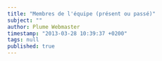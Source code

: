```yaml
---
title: "Membres de l'équipe (présent ou passé)"
subject: ""
author: Plume Webmaster
timestamp: "2013-03-28 10:39:37 +0200"
tags: null
published: true
---
```


[Frédéric Prost]: http://perso.ens-lyon.fr/frederic.prost/
[Emmanuel Beffara]: http://perso.ens-lyon.fr/emmanuel.beffara/
[Aurélien Pardon]: http://perso.ens-lyon.fr/aurelien.pardon/
[Alexander Kreuzer Darmstadt]: http://www.mathematik.tu-darmstadt.de/~akreuzer/ (@ Darmstadt)
[Alexander Kreuzer]: http://perso.ens-lyon.fr/alexander.kreuzer/ (Alexander Kreuzer)
[Alexandre Miquel]: http://perso.ens-lyon.fr/alexandre.miquel/ (Alexandre Miquel)
[Antoine Madet]: http://www.pps.univ-paris-diderot.fr/~madet/ (Antoine Madet)
[Barbara Petit]: http://perso.ens-lyon.fr/barbara.petit/
[Colin Riba]: http://perso.ens-lyon.fr/colin.riba/ (Colin Riba)
[Damien Pous]: http://perso.ens-lyon.fr/damien.pous/  (Damien Pous)
[Daniel Hirschkoff]: http://perso.ens-lyon.fr/daniel.hirschkoff/ (Daniel Hirschkoff)
[Daniela Petrisan]: http://perso.ens-lyon.fr/daniela.petrisan/ (Daniela Petrisan)
[Erika de Benedetti]: http://perso.ens-lyon.fr/erika.de.benedetti/ (Erika de Benedetti @ Lyon)
[Erika de Benedetti Turin]: http://unito.academia.edu/ErikaDeBenedetti (Erika de Benedetti @ Turin)
[Fabio Zanasi Casa]: http://www.zanasi.com/fabio/ (@ casa sua)
[Fabio Zanasi]: http://perso.ens-lyon.fr/fabio.zanasi/ (Fabio Zanasi)
[Federico Aschieri]: http://perso.ens-lyon.fr/federico.aschieri/ (Federico Aschieri)
[Federico Aschieri PPS]: http://www.pps.univ-paris-diderot.fr/~aschieri/ (@ PPS)
[Filippo Bonchi]: http://perso.ens-lyon.fr/filippo.bonchi/ (Fillippo Bonchi)
[Guilhem Jaber]: http://www.univ-nantes.fr/jaber-g (Guilhem Jaber)
[Jean-Marie Madiot]: http://perso.ens-lyon.fr/jeanmarie.madiot/ (Jean-Marie Madiot)
[Lionel Rieg]: http://perso.ens-lyon.fr/lionel.rieg/ (Lionel Rieg)
[Marc Lasson]: http://perso.ens-lyon.fr/marc.lasson/ (Marc Lasson)
[Martin Hofman]: http://www2.tcs.ifi.lmu.de/~mhofmann/ (Martin Hofman)
[Matthieu Perrinel]: http://perso.ens-lyon.fr/matthieu.perrinel/ (Matthieu Perrinel)
[Olivier Laurent]: http://perso.ens-lyon.fr/olivier.laurent/ (Olivier Laurent)
[Paolo Tranquilli]: http://perso.ens-lyon.fr/paolo.tranquilli/
[Patrick Baillot]: http://perso.ens-lyon.fr/patrick.baillot/ (Patrick Baillot)
[Paul Brunet Cachan]: http://perso.eleves.bretagne.ens-cachan.fr/~pbrun703/
[Paul Brunet]: http://perso.ens-lyon.fr/paul.brunet/
[Pawel Sobocinski]: http://users.ecs.soton.ac.uk/ps/ (Pawel Sobocinski)
[Philippe AUdebaud]: http://perso.ens-lyon.fr/philippe.audebaud/ (Philippe Audebaud)
[Pierre Clairambault]: http://www.cl.cam.ac.uk/~pmc51/
[Pierre Lescanne]: http://perso.ens-lyon.fr/pierre.lescanne/ (Pierre Lescanne)
[Romain Demangeon]: http://www.dcs.qmul.ac.uk/research/logic/QM-EECS-TCS/People.html
[Romain Demangeon Lyon]: http://perso.ens-lyon.fr/romain.demangeon/ (Romain Demangeon)
[Russ Harmer]: http://www.pps.univ-paris-diderot.fr/~russ/
[Séverine Maingaud]: http://www.pps.jussieu.fr/~maingaud/ (Séverine Maingaud)
[Stéphane Leroux Lyon]: http://perso.ens-lyon.fr/stephane.leroux/ (Stéphane Leroux)
[Stéphane Leroux LIX]: http://www.lix.polytechnique.fr/Labo/Stephane.Leroux/ (Stéphane Leroux)
[Thanos Tsouanas]: http://perso.ens-lyon.fr/thanos.tsouanas/ (Thanos Tsouanas)
[Tom Hirschowitz]: http://www.lama.univ-savoie.fr/~hirschowitz/
[Valentin Blot]: http://perso.ens-lyon.fr/valentin.blot/ (Valentin Blot)